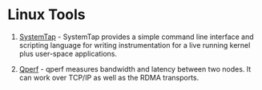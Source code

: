 Linux Tools
=============

1. [SystemTap](https://sourceware.org/systemtap/documentation.html) - SystemTap provides a simple command line interface and scripting language for writing 
               instrumentation for a live running kernel plus user-space applications.
               
2. [Qperf](http://linux.die.net/man/1/qperf) - qperf measures bandwidth and latency between two nodes. It can work over TCP/IP as well as the RDMA transports.
